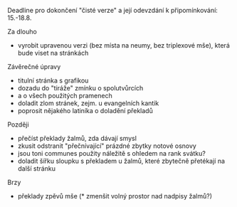 Deadline pro dokončení "čisté verze" a její odevzdání k připomínkování: 15.-18.8.

Za dlouho

* vyrobit upravenou verzi (bez místa na neumy, bez triplexové mše), 
  která bude viset na stránkách

Závěrečné úpravy

* titulní stránka s grafikou
* dozadu do "tiráže" zmínku o spolutvůrcích
* a o všech použitých pramenech
* doladit zlom stránek, zejm. u evangelních kantik
* poprosit nějakého latiníka o doladění překladů

Později

* přečíst překlady žalmů, zda dávají smysl
* zkusit odstranit "přečnívající" prázdné zbytky notové osnovy
* jsou toni communes použity náležitě s ohledem na rank svátku?
* doladit šířku sloupku s překladem u žalmů, které zbytečně přetékají
  na další stránku

Brzy

* překlady zpěvů mše
(* zmenšit volný prostor nad nadpisy žalmů?)
